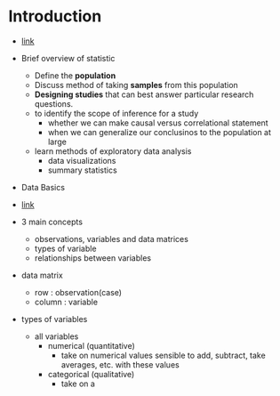 # Introduction
* [link](https://www.coursera.org/lecture/probability-intro/introduction-UbGdZ)


* Brief overview of statistic
  * Define the **population**
  * Discuss method of taking **samples** from this population
  * **Designing studies** that can best answer particular research questions.
  * to identify the scope of inference for a study
    - whether we can make causal versus correlational statement
    - when we can generalize our conclusinos to the population at large
  * learn methods of exploratory data analysis
    - data visualizations
    - summary statistics


* Data Basics
* [link](https://www.coursera.org/learn/probability-intro/lecture/Q0zu3/data-basics)

* 3 main concepts
  * observations, variables and data matrices
  * types of variable
  * relationships between variables

* data matrix
  * row : observation(case)
  * column : variable

* types of variables
  * all variables
    - numerical (quantitative)
      + take on numerical values sensible to add, subtract, take averages, etc. with these values
    - categorical (qualitative)
      + take on a

